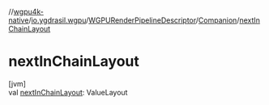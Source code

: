 //[wgpu4k-native](../../../../index.md)/[io.ygdrasil.wgpu](../../index.md)/[WGPURenderPipelineDescriptor](../index.md)/[Companion](index.md)/[nextInChainLayout](next-in-chain-layout.md)

# nextInChainLayout

[jvm]\
val [nextInChainLayout](next-in-chain-layout.md): ValueLayout
